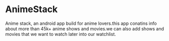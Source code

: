 # AnimeStack
Anime stack, an android app build for anime lovers.this app conatins info about more than 45k+ anime shows and movies.we can also add shows and movies that we want to watch later into our watchlist.


